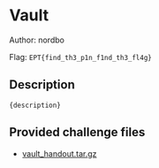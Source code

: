 # Vault
Author: nordbo

Flag: `EPT{find_th3_p1n_f1nd_th3_fl4g}`
## Description
```
{description}
```

## Provided challenge files
* [vault_handout.tar.gz](vault_handout.tar.gz)
